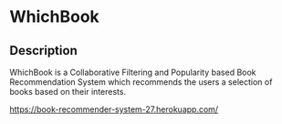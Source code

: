 # WhichBook 

## Description 

<p>WhichBook is a Collaborative Filtering and Popularity based Book Recommendation System which recommends the users a selection of books based on their interests.</p>


https://book-recommender-system-27.herokuapp.com/
